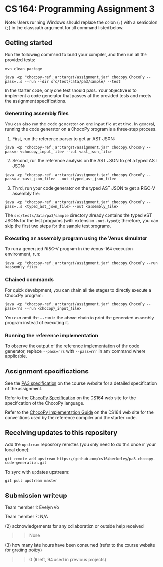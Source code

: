 # CS 164: Programming Assignment 3

[PA3 Specification]: https://drive.google.com/open?id=1TrMUZK9A83W_WgOLzOCviZSd7HdvuU4W
[ChocoPy Specification]: https://drive.google.com/file/d/1mrgrUFHMdcqhBYzXHG24VcIiSrymR6wt
[ChocoPy Implementation Guide]: https://drive.google.com/open?id=177fFobSh6yYTV6pD-n9jcPgcJtqaoeAC

Note: Users running Windows should replace the colon (`:`) with a semicolon (`;`) in the classpath argument for all command listed below.

## Getting started

Run the following command to build your compiler, and then run all the provided tests:

```
mvn clean package

java -cp "chocopy-ref.jar:target/assignment.jar" chocopy.ChocoPy --pass=..s --run --dir src/test/data/pa3/sample/ --test
```

In the starter code, only one test should pass. Your objective is to implement a code generator that passes all the provided tests and meets the assignment specifications.

### Generating assembly files

You can also run the code generator on one input file at at time. In general, running the code generator on a ChocoPy program is a three-step process. 

1. First, run the reference parser to get an AST JSON:
```
java -cp "chocopy-ref.jar:target/assignment.jar" chocopy.ChocoPy --pass=r <chocopy_input_file> --out <ast_json_file>
```
2. Second, run the reference analysis on the AST JSON to get a typed AST JSON:
```
java -cp "chocopy-ref.jar:target/assignment.jar" chocopy.ChocoPy --pass=.r <ast_json_file> --out <typed_ast_json_file>
```

3. Third, run your code generator on the typed AST JSON to get a RISC-V assembly file:
```
java -cp "chocopy-ref.jar:target/assignment.jar" chocopy.ChocoPy --pass=..s <typed_ast_json_file> --out <assembly_file>
```

The `src/tests/data/pa3/sample` directory already contains the typed AST JSONs for the test programs (with extension `.out.typed`); therefore, you can skip the first two steps for the sample test programs.

### Executing an assembly program using the Venus simulator

To run a generated RISC-V program in the Venus-164 execution environment, run:

```
java -cp "chocopy-ref.jar:target/assignment.jar" chocopy.ChocoPy --run <assembly_file>
```

### Chained commands

For quick development, you can chain all the stages
to directly execute a ChocoPy program:

```
java -cp "chocopy-ref.jar:target/assignment.jar" chocopy.ChocoPy --pass=rrs --run <chocopy_input_file>
```

You can omit the `--run` in the above chain to print the generated assembly program instead of executing it.

### Running the reference implementation

To observe the output of the reference implementation of the code generator, replace  `--pass=rrs` with `--pass=rrr` in any command where applicable.

## Assignment specifications

See the [PA3 specification][] on the course
website for a detailed specification of the assignment.

Refer to the [ChocoPy Specification][] on the CS164 web site
for the specification of the ChocoPy language. 

Refer to the [ChocoPy Implementation Guide][] on the CS164 web site
for the conventions used by the reference compiler and the
starter code.

## Receiving updates to this repository

Add the `upstream` repository remotes (you only need to do this once in your local clone):

```
git remote add upstream https://github.com/cs164berkeley/pa3-chocopy-code-generation.git
```

To sync with updates upstream:
```
git pull upstream master
```

## Submission writeup

Team member 1: Evelyn Vo

Team member 2: N/A


(2) acknowledgements for any collaboration or outside help received
>> None

(3) how many late hours have been consumed (refer to the course website for grading policy)
>> 0 (6 left, 94 used in previous projects)